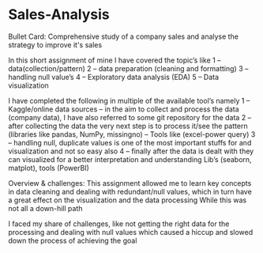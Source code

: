 # Sales-Analysis
Bullet Card:
Comprehensive study of a company sales and analyse the strategy to improve it's sales

In this short assignment of mine I have covered the topic’s like
1 – data(collection/pattern)
2 – data preparation (cleaning and formatting)
3 – handling null value’s
4 – Exploratory data analysis (EDA)
5 – Data visualization  

I have completed the following in multiple of the available tool’s namely
1 – Kaggle/online data sources – in the aim to collect and process the data (company data), I have also referred to some git repository for the data
2 – after collecting the data the very next step is to process it/see the pattern (libraries like pandas,  NumPy, missingno) – Tools like (excel-power query)
3 – handling null, duplicate values is one of the most important stuffs for and visualization and not so easy also
4 – finally after the data is dealt with they can visualized for a better interpretation and understanding
Lib’s (seaborn, matplot), tools (PowerBI) 

Overview & challenges: 
This assignment allowed me to learn key concepts in data cleaning and dealing with redundant/null values, which in turn have a great effect on the visualization and the data processing 
While this was not all a down-hill path
 
I faced my share of challenges, like not getting the right data for the processing and dealing with null values which caused a hiccup and slowed down the process of achieving the goal 
